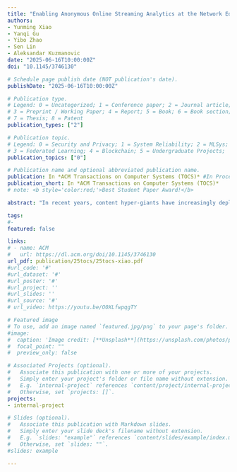 ```yaml
---
title: "Enabling Anonymous Online Streaming Analytics at the Network Edge"
authors:
- Yunming Xiao
- Yanqi Gu
- Yibo Zhao
- Sen Lin
- Aleksandar Kuzmanovic
date: "2025-06-16T10:00:00Z"
doi: "10.1145/3746130"

# Schedule page publish date (NOT publication's date).
publishDate: "2025-06-16T10:00:00Z"

# Publication type.
# Legend: 0 = Uncategorized; 1 = Conference paper; 2 = Journal article;
# 3 = Preprint / Working Paper; 4 = Report; 5 = Book; 6 = Book section;
# 7 = Thesis; 8 = Patent
publication_types: ["2"]

# Publication topic.
# Legend: 0 = Security and Privacy; 1 = System Reliability; 2 = MLSys; 
# 3 = Federated Learning; 4 = Blockchain; 5 = Undergraduate Projects;  6 = Uncategorized; 
publication_topics: ["0"]

# Publication name and optional abbreviated publication name.
publication: In *ACM Transactions on Computer Systems (TOCS)* #In Proceedings of the *ACM on Measurement and Analysis of Computing Systems* 
publication_short: In *ACM Transactions on Computer Systems (TOCS)*
# note: <b style='color:red;'>Best Student Paper Award!</b>

abstract: "In recent years, content hyper-giants have increasingly deployed server infrastructure and services close to end-users within \"eyeball\" networks. Still, online streaming analytics has largely remained unaffected by this trend. This is despite the fact that most of the “big data” is received in real-time and is most valuable at the time of arrival. The inability to process data at the network edge is caused by a common setting where user profiles, necessary for analytics, are stored deep in the data center back-ends. This setting also carries privacy concerns as such user profiles are individually identifiable, yet the users are almost blind to what data is associated with their identities and how the data is analyzed. In this paper, we revise this arrangement, and plant encrypted semantic cookies at the user end. By redesigning the cookie content without altering existing protocols, semantic cookies enable the capture and pre-processing of user data at edge ISPs or CDNs while preserving user anonymity. Additionally, lightweight cryptographic algorithms like partially homomorphic encryption can protect web providers' proprietary data from CDNs. We present Snatch, a QUIC-based streaming analytics prototype that achieves up to 200x faster user analytics, with common-case improvements of 10-30x. "

tags:
#- 
featured: false

links:
# - name: ACM
#   url: https://dl.acm.org/doi/10.1145/3746130
url_pdf: publication/25tocs/25tocs-xiao.pdf
#url_code: '#'
#url_dataset: '#'
#url_poster: '#'
#url_project: ''
#url_slides: ''
#url_source: '#'
# url_video: https://youtu.be/O0XLfwpqgTY

# Featured image
# To use, add an image named `featured.jpg/png` to your page's folder. 
#image:
#  caption: 'Image credit: [**Unsplash**](https://unsplash.com/photos/pLCdAaMFLTE)'
#  focal_point: ""
#  preview_only: false

# Associated Projects (optional).
#   Associate this publication with one or more of your projects.
#   Simply enter your project's folder or file name without extension.
#   E.g. `internal-project` references `content/project/internal-project/index.md`.
#   Otherwise, set `projects: []`.
projects:
- internal-project

# Slides (optional).
#   Associate this publication with Markdown slides.
#   Simply enter your slide deck's filename without extension.
#   E.g. `slides: "example"` references `content/slides/example/index.md`.
#   Otherwise, set `slides: ""`.
#slides: example

---
```

